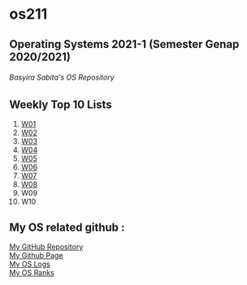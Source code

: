 # os211
## Operating Systems 2021-1 (Semester Genap 2020/2021)
######  Basyira Sabita's OS Repository

Weekly Top 10 Lists
--------------------------------------------------
1. [W01](W01/)
2. [W02](W02/)
3. [W03](W03/)
4. [W04](W04/)
5. [W05](W05/)
6. [W06](W06/)
7. [W07](W07/)
8. [W08](W08/)
9. W09
10. W10

My OS related github :
--------------------------------------------------
[My GitHub Repository](https://github.com/basyirasabita/os211)<br>
[My Github Page](https://basyirasabita.github.io/os211/)<br>
[My OS Logs](https://basyirasabita.github.io/os211/TXT/mylog.txt)<br>
[My OS Ranks](https://basyirasabita.github.io/os211/TXT/myrank.txt)


